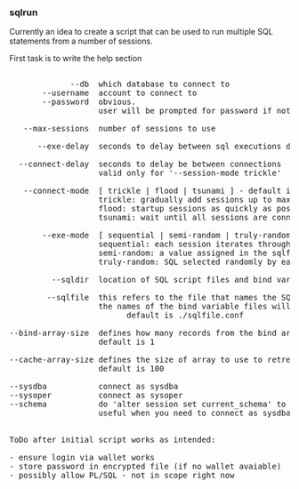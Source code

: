 <h3>sqlrun</h3>

Currently an idea to create a script that can be used to run multiple SQL statements from a number of sessions.

First task is to write the help section

<pre>

             --db  which database to connect to
       --username  account to connect to
       --password  obvious. 
                   user will be prompted for password if not on the command line

   --max-sessions  number of sessions to use

      --exe-delay  seconds to delay between sql executions defaults to 0.1 seconds

  --connect-delay  seconds to delay be between connections
                   valid only for '--session-mode trickle'

   --connect-mode  [ trickle | flood | tsunami ] - default is flood
                   trickle: gradually add sessions up to max-sessions
                   flood: startup sessions as quickly as possible
                   tsunami: wait until all sessions are connected before they are allowed to work

       --exe-mode  [ sequential | semi-random | truly-random ] - default is sequential
                   sequential: each session iterates through the SQL statements serially
                   semi-random: a value assigned in the sqlfile determines how frequently each SQL is executed
                   truly-random: SQL selected randomly by each session

         --sqldir  location of SQL script files and bind variable files. default is ./SQL

        --sqlfile  this refers to the file that names the SQL script files to use 
                   the names of the bind variable files will be defined here as well
						 default is ./sqlfile.conf

--bind-array-size  defines how many records from the bind array file are to be used per SQL execution
                   default is 1

--cache-array-size defines the size of array to use to retreive data - similar to 'set array' in sqlplus 
                   default is 100

--sysdba           connect as sysdba
--sysoper          connect as sysoper
--schema           do 'alter session set current_schema' to this schema
                   useful when you need to connect as sysdba and do not wish to modify SQL to fully qualify object names


ToDo after initial script works as intended:

- ensure login via wallet works
- store password in encrypted file (if no wallet avaiable)
- possibly allow PL/SQL - not in scope right now



</pre>

